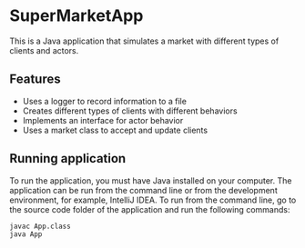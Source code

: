 # SuperMarketApp
This is a Java application that simulates a market with different types of clients and actors.

## Features

- Uses a logger to record information to a file
- Creates different types of clients with different behaviors
- Implements an interface for actor behavior
- Uses a market class to accept and update clients

## Running application

To run the application, you must have Java installed on your computer.
The application can be run from the command line or from the development environment, for example, IntelliJ IDEA.
To run from the command line, go to the source code folder of the application and run the following commands:

```
javac App.class
java App
```